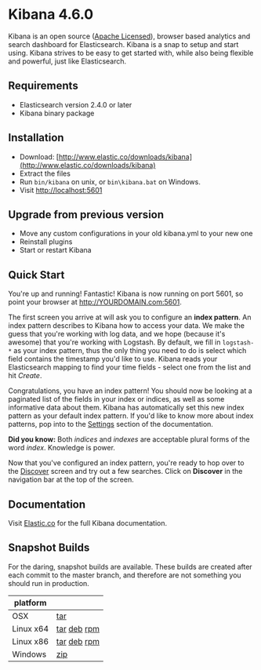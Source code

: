 # Kibana 4.6.0

Kibana is an open source ([Apache Licensed](https://github.com/elastic/kibana/blob/master/LICENSE.md)), browser based analytics and search dashboard for Elasticsearch. Kibana is a snap to setup and start using. Kibana strives to be easy to get started with, while also being flexible and powerful, just like Elasticsearch.

## Requirements

- Elasticsearch version 2.4.0 or later
- Kibana binary package

## Installation

* Download: [http://www.elastic.co/downloads/kibana](http://www.elastic.co/downloads/kibana)
* Extract the files
* Run `bin/kibana` on unix, or `bin\kibana.bat` on Windows.
* Visit [http://localhost:5601](http://localhost:5601)


## Upgrade from previous version

* Move any custom configurations in your old kibana.yml to your new one
* Reinstall plugins
* Start or restart Kibana

## Quick Start

You're up and running! Fantastic! Kibana is now running on port 5601, so point your browser at http://YOURDOMAIN.com:5601.

The first screen you arrive at will ask you to configure an **index pattern**. An index pattern describes to Kibana how to access your data. We make the guess that you're working with log data, and we hope (because it's awesome) that you're working with Logstash. By default, we fill in `logstash-*` as your index pattern, thus the only thing you need to do is select which field contains the timestamp you'd like to use. Kibana reads your Elasticsearch mapping to find your time fields - select one from the list and hit *Create*.

Congratulations, you have an index pattern! You should now be looking at a paginated list of the fields in your index or indices, as well as some informative data about them. Kibana has automatically set this new index pattern as your default index pattern. If you'd like to know more about index patterns, pop into to the [Settings](#settings) section of the documentation.

**Did you know:** Both *indices* and *indexes* are acceptable plural forms of the word *index*. Knowledge is power.

Now that you've configured an index pattern, you're ready to hop over to the [Discover](#discover) screen and try out a few searches. Click on **Discover** in the navigation bar at the top of the screen.

## Documentation

Visit [Elastic.co](http://www.elastic.co/guide/en/kibana/current/index.html) for the full Kibana documentation.

## Snapshot Builds

For the daring, snapshot builds are available. These builds are created after each commit to the master branch, and therefore are not something you should run in production.

| platform |  |
| --- | --- |
| OSX | [tar](http://download.elastic.co/kibana/kibana-snapshot/kibana-4.6.0-SNAPSHOT-darwin-x86_64.tar.gz) |
| Linux x64 | [tar](http://download.elastic.co/kibana/kibana-snapshot/kibana-4.6.0-SNAPSHOT-linux-x86_64.tar.gz) [deb](https://download.elastic.co/kibana/kibana-snapshot/kibana-4.6.0-SNAPSHOT-amd64.deb) [rpm](https://download.elastic.co/kibana/kibana-snapshot/kibana-4.6.0-SNAPSHOT-x86_64.rpm) |
| Linux x86 | [tar](http://download.elastic.co/kibana/kibana-snapshot/kibana-4.6.0-SNAPSHOT-linux-x86.tar.gz) [deb](https://download.elastic.co/kibana/kibana-snapshot/kibana-4.6.0-SNAPSHOT-i386.deb) [rpm](https://download.elastic.co/kibana/kibana-snapshot/kibana-4.6.0-SNAPSHOT-i686.rpm) |
| Windows | [zip](http://download.elastic.co/kibana/kibana-snapshot/kibana-4.6.0-SNAPSHOT-windows-x86.zip) |
